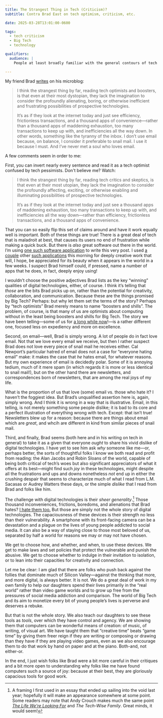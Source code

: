 ```yaml
---
title: The Strangest Thing in Tech (Criticism)?
subtitle: Contra Brad East on tech optimism, criticism, etc.

date: 2025-03-28T13:01:00-0600

tags:
  - tech criticism
  - Big Tech
  - technology

qualifiers:
  audience: |
    People at least broadly familiar with the general contours of tech criticism.

---
```


My friend Brad [writes][brad] on his microblog:

> I think the strangest thing by far, reading tech optimists and boosters, is that even at their most dystopian, they lack the imagination to consider the profoundly alienating, boring, or otherwise inefficient and frustrating possibilities of prospective technologies.
>
> It’s as if they look at the internet today and just see efficiency, frictionless transactions, and a thousand apps of convenience—rather than a thousand apps of maddening exhaustion, too many transactions to keep up with, and inefficiencies all the way down. In other words, something like the tyranny of the inbox. I don’t use email because, on balance, I consider it preferable to snail mail. I use it because I must. And I’ve never met a soul who loves email.

[brad]: https://micro.bradeast.org/2025/03/28/i-think-the-strangest-thing.html

A few comments seem in order to me:

First, you can invert nearly every sentence and read it as a tech optimist confused by tech pessimists. Don't believe me? Watch:

> I think the strangest thing by far, reading tech critics and skeptics, is that even at their most utopian, they lack the imagination to consider the profoundly affecting, exciting, or otherwise enabling and illuminating possibilities of prospective technologies.
>
> It’s as if they look at the internet today and just see a thousand apps of maddening exhaustion, too many transactions to keep up with, and inefficiencies all the way down—rather than efficiency, frictionless transactions, and a thousand apps of convenience.

That you can so easily flip this set of claims around and have it work equally well is important. Both of these things are true! There is a great deal of tech that is maladroit at best, that causes its users no end of frustration while making a quick buck. But there is *also* great software out there in the world. I’m using [one such software application][byword] to write this very post. I used [a couple][dorico] other [such applications][logic] this morning for deeply creative work that will, I hope, be appreciated for its beauty when it appears in the world in a few weeks. I suspect Brad himself could, if pressed, name a number of apps that he does, in fact, deeply enjoy using!

[byword]: https://v5.chriskrycho.com/notes/byword/
[dorico]: https://www.steinberg.net/dorico/
[logic]: https://www.apple.com/logic-pro/

I wouldn’t choose the positive adjectives Brad lists as the key “winning” qualities of digital technologies, either, of course. I think it’s telling that *those* are the bits Brad picks up on, rather than the potential for creativity, collaboration, and communication. Because these are the things promised by Big Tech? Perhaps: but why let them set the terms of the story? Perhaps by “tech optimists” Brad merely means to name “boosters and shills”. The problem, of course, is that many of us are optimists about computing without in the least being boosters and shills for Big Tech. The story we have been telling—some of us for [a long while now][ws]!—is a rather different one, focused less on expediency and more on excellence.

[ws]: https://winningslowly.org

Second, on email—well, Brad is simply wrong. A lot of people do in fact love email. Not that we love every email we receive, but then I rather suspect Brad does not love every piece of snail mail he receives either. Cal Newport’s particular hatred of email does not a case for “everyone hating email” make: it makes the case that *he* hates email, for whatever reasons. But my own experience of email is decidedly polar. Some of it is annoying tedium, much of it mere spam (in which regards it is more or less identical to snail mail!), but on the other hand there are newsletters, and correspondences born of newsletters, that are among the real joys of my life.

What is the proportion of us that love (some) email vs. those who hate it? I haven’t the foggiest idea. But Brad’s unqualified assertion here is, again, simply wrong. And I think it is wrong in a way that is illustrative. Email, in this telling, is not merely something some people dislike; it is bad to its core and a perfect illustration of everything wrong with tech. Except: that isn’t true! Newsletters blew up for a reason: because there are things about email which are *great*, and whcih are different in kind from similar pieces of snail mail.

Third, and finally, Brad seems (both here and in his writing on tech in general) to take it as a given that everyone *ought* to share his vivid dislike of digital technologies. I have yet to see him ask *why* someone like me—or, perhaps better, the sorts of thoughtful folks I know we both read and profit from reading: the Alan Jacobs and Robin Sloans of the world, capable of being both critical of tech’s woes but also significant appreciators of what it offers at its best—might find such *joy* in these technologies, might despite all the frustrations and ups and downs nonetheless *not* end up in either the crushing despair that seems to characterize much of what I read from L.M. Sacasas or Audrey Watters these days, or the simple *dislike* that I read from Brad and folks like him.

The challenge with digital technologies is their *sheer generality*.[^essay] Those thousand inconveniences, frictions, boredoms, and alienations that Brad hates? [I hate them too.][philosophy] But those are simply not the whole story of digital technologies. The capaciousness of these devices is their strength no less than their vulnerability. A smartphone with its front-facing camera can be a devastation and a plague on the lives of young people addicted to social media. It can also be a way of staying close to those most beloved of us, separated by half a world for reasons we may or may not have chosen.

We get to choose how, and whether, and when, to use these devices. We get to make laws and set policies that protect the vulnerable and punish the abusive. We get to choose whether to indulge in their invitation to isolation, or  to lean into their capacities for creativity and connection.

[philosophy]: https://v5.chriskrycho.com/cv/#philosophyratchets-not-levers

Let me be clear: I am glad that there are folks who push back against the follies that dominate much of Silicon Valley—against the thinking that more, and more digital, is always better. It is not. We do a great deal of work in my own family to help our daughters spend their lives primarily in the “real world” rather than video game worlds and to grow up free from the pressures of social media addiction and comparison. The world of Big Tech and its aim to monetize every bit of young people’s lives is perverse and deserves a rebuke.

But that is not the whole story. We also teach our daughters to see these tools as *tools*, over which they have control and agency. We are showing them that computers can be wonderful means of creation: of music, of writing, of visual art. We have taught them that “creative time” beats “game time” by giving them freer reign if they are writing or composing or drawing than they have if they are playing video games, even as we also encourage them to do that work by hand on paper and at the piano. Both-and, not either-or.

In the end, I just wish folks like Brad were a bit more careful in their critiques and a bit more open to understanding why folks like me have found computers such a source of joy: because at their best, they are gloriously capacious tools for good work.


[^essay]: A framing I first used in an essay that ended up sailing into the void last year; hopefully it will make an appearance somewhere at some point. Some readers may note that Andy Crouch makes much the same point [<cite>The Life We’re Looking For</cite>][lwlf] and <cite>The Tech-Wise Family</cite>. Great minds, it would seem!

[lwlf]: https://bookshop.org/a/21126/9780593237342
[twf]: https://bookshop.org/a/21126/9780801018664